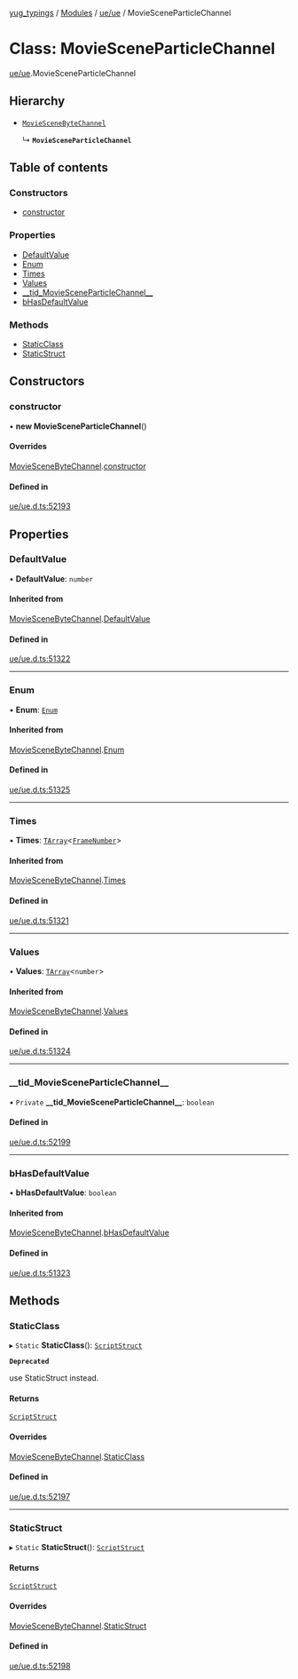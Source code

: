 [yug_typings](../README.md) / [Modules](../modules.md) / [ue/ue](../modules/ue_ue.md) / MovieSceneParticleChannel

# Class: MovieSceneParticleChannel

[ue/ue](../modules/ue_ue.md).MovieSceneParticleChannel

## Hierarchy

- [`MovieSceneByteChannel`](ue_ue.MovieSceneByteChannel.md)

  ↳ **`MovieSceneParticleChannel`**

## Table of contents

### Constructors

- [constructor](ue_ue.MovieSceneParticleChannel.md#constructor)

### Properties

- [DefaultValue](ue_ue.MovieSceneParticleChannel.md#defaultvalue)
- [Enum](ue_ue.MovieSceneParticleChannel.md#enum)
- [Times](ue_ue.MovieSceneParticleChannel.md#times)
- [Values](ue_ue.MovieSceneParticleChannel.md#values)
- [\_\_tid\_MovieSceneParticleChannel\_\_](ue_ue.MovieSceneParticleChannel.md#__tid_moviesceneparticlechannel__)
- [bHasDefaultValue](ue_ue.MovieSceneParticleChannel.md#bhasdefaultvalue)

### Methods

- [StaticClass](ue_ue.MovieSceneParticleChannel.md#staticclass)
- [StaticStruct](ue_ue.MovieSceneParticleChannel.md#staticstruct)

## Constructors

### constructor

• **new MovieSceneParticleChannel**()

#### Overrides

[MovieSceneByteChannel](ue_ue.MovieSceneByteChannel.md).[constructor](ue_ue.MovieSceneByteChannel.md#constructor)

#### Defined in

[ue/ue.d.ts:52193](https://github.com/YugMetaverse/yug_typings/blob/b7d9b19/ue/ue.d.ts#L52193)

## Properties

### DefaultValue

• **DefaultValue**: `number`

#### Inherited from

[MovieSceneByteChannel](ue_ue.MovieSceneByteChannel.md).[DefaultValue](ue_ue.MovieSceneByteChannel.md#defaultvalue)

#### Defined in

[ue/ue.d.ts:51322](https://github.com/YugMetaverse/yug_typings/blob/b7d9b19/ue/ue.d.ts#L51322)

___

### Enum

• **Enum**: [`Enum`](ue_ue.Enum.md)

#### Inherited from

[MovieSceneByteChannel](ue_ue.MovieSceneByteChannel.md).[Enum](ue_ue.MovieSceneByteChannel.md#enum)

#### Defined in

[ue/ue.d.ts:51325](https://github.com/YugMetaverse/yug_typings/blob/b7d9b19/ue/ue.d.ts#L51325)

___

### Times

• **Times**: [`TArray`](../interfaces/ue_puerts.TArray.md)<[`FrameNumber`](ue_ue.FrameNumber.md)\>

#### Inherited from

[MovieSceneByteChannel](ue_ue.MovieSceneByteChannel.md).[Times](ue_ue.MovieSceneByteChannel.md#times)

#### Defined in

[ue/ue.d.ts:51321](https://github.com/YugMetaverse/yug_typings/blob/b7d9b19/ue/ue.d.ts#L51321)

___

### Values

• **Values**: [`TArray`](../interfaces/ue_puerts.TArray.md)<`number`\>

#### Inherited from

[MovieSceneByteChannel](ue_ue.MovieSceneByteChannel.md).[Values](ue_ue.MovieSceneByteChannel.md#values)

#### Defined in

[ue/ue.d.ts:51324](https://github.com/YugMetaverse/yug_typings/blob/b7d9b19/ue/ue.d.ts#L51324)

___

### \_\_tid\_MovieSceneParticleChannel\_\_

• `Private` **\_\_tid\_MovieSceneParticleChannel\_\_**: `boolean`

#### Defined in

[ue/ue.d.ts:52199](https://github.com/YugMetaverse/yug_typings/blob/b7d9b19/ue/ue.d.ts#L52199)

___

### bHasDefaultValue

• **bHasDefaultValue**: `boolean`

#### Inherited from

[MovieSceneByteChannel](ue_ue.MovieSceneByteChannel.md).[bHasDefaultValue](ue_ue.MovieSceneByteChannel.md#bhasdefaultvalue)

#### Defined in

[ue/ue.d.ts:51323](https://github.com/YugMetaverse/yug_typings/blob/b7d9b19/ue/ue.d.ts#L51323)

## Methods

### StaticClass

▸ `Static` **StaticClass**(): [`ScriptStruct`](ue_ue.ScriptStruct.md)

**`Deprecated`**

use StaticStruct instead.

#### Returns

[`ScriptStruct`](ue_ue.ScriptStruct.md)

#### Overrides

[MovieSceneByteChannel](ue_ue.MovieSceneByteChannel.md).[StaticClass](ue_ue.MovieSceneByteChannel.md#staticclass)

#### Defined in

[ue/ue.d.ts:52197](https://github.com/YugMetaverse/yug_typings/blob/b7d9b19/ue/ue.d.ts#L52197)

___

### StaticStruct

▸ `Static` **StaticStruct**(): [`ScriptStruct`](ue_ue.ScriptStruct.md)

#### Returns

[`ScriptStruct`](ue_ue.ScriptStruct.md)

#### Overrides

[MovieSceneByteChannel](ue_ue.MovieSceneByteChannel.md).[StaticStruct](ue_ue.MovieSceneByteChannel.md#staticstruct)

#### Defined in

[ue/ue.d.ts:52198](https://github.com/YugMetaverse/yug_typings/blob/b7d9b19/ue/ue.d.ts#L52198)

